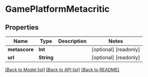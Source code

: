 # GamePlatformMetacritic

## Properties
Name | Type | Description | Notes
------------ | ------------- | ------------- | -------------
**metascore** | **Int** |  | [optional] [readonly] 
**url** | **String** |  | [optional] [readonly] 

[[Back to Model list]](../README.md#documentation-for-models) [[Back to API list]](../README.md#documentation-for-api-endpoints) [[Back to README]](../README.md)


